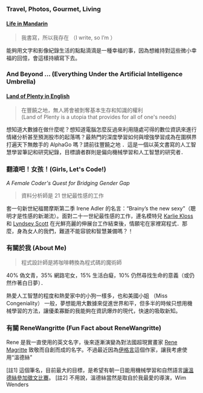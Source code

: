 ### Travel, Photos, Gourmet, Living 
#### [Life in Mandarin](blog/index.html)

> 我書寫，所以我存在 （I write, so I’m ） 

能夠用文字和影像紀錄生活的點點滴滴是一種幸福的事，因為想維持對這些微小幸福的回憶，會這樣持續寫下去。


### And Beyond ... (Everything Under the Artificial Intelligence Umbrella)
#### [Land of Plenty in English](https://renewang.github.io/land_of_plenty/)

> 在豐饒之地，無人將會被剝奪基本生存和知識的權利   
> (Land of Plenty is a utopia that provides for all of one's needs)

想知道大數據在做什麼呢？想知道電腦怎麼反過來利用隨處可得的數位資訊來進行情緒分析甚至預測股市的起落嗎？最熱門的深度學習如何與增強學習成為在圍棋界打遍天下無敵手的 AlphaGo 嗎？請前往豐饒之地 ．這是一個以英文書寫的人工智慧學習筆記和研究紀錄，目標讀者群則是偏向機械學習和人工智慧的研究者．


### 翻滾吧！女孩！(Girls, Let's Code!)
*A Female Coder's Quest for Bridging Gender Gap*

> 資料分析師是 21 世紀最性感的工作

套一句新世紀福爾摩斯第二季 Irene Adler 的名言：“Brainy’s the new sexy”（聰明才是性感的新潮流）。面對二十一世紀最性感的工作，連名模特兒  [Karlie Kloss](https://www.inside.com.tw/2015/04/09/karlie-kloss-kode-with-karlie) 和 [Lyndsey Scott](https://www.inside.com.tw/2014/01/06/from-coding-to-the-catwalk-this-high-fashion-model-has-a-secret-double-life) 在光鮮亮麗的伸展台工作結束後，情願宅在家裡寫程式．那麼，身為女人的我們，難道不能容貌和智慧兼備嗎？！


### 有關於我 (About Me)

>程式設計師是將咖啡轉換為程式碼的魔術師

40%  偽文青，35% 網路宅女，15% 生活白癡，10% 仍然尋找生命的意義（或仍然作著白日夢）．  
   
熱愛人工智慧的程度和熱愛家中的小狗一樣多，也和美國小姐 （Miss Congeniality） 一般，夢想能用大數據來促進世界和平，但多半的時候只想用機械學習的方法，讓優柔寡斷的我能夠在資訊爆炸的現代，快速的吸取新知。


### 有關 ReneWangritte (Fun Fact about ReneWangritte)

Rene 是我一直使用的英文名字，後來逐漸演變為對法國超現實畫家 [Rene Magritte](https://en.wikipedia.org/wiki/Ren%C3%A9_Magritte) 致敬而自創而成的名字。不過最近因為[伊格言]("https://zh-cn.facebook.com/pages/%E4%BC%8A%E6%A0%BC%E8%A8%80the-novelist/271886202885442")這個作家，讓我考慮使用“溫德絲” 


[註1] 這個筆名，目前最大的目標，是希望有朝一日能用機械學習和自然語言[讓溫德絲參加徵文比賽]("http://www.businessinsider.com/mark-zuckerberg-book-club-orwells-revenge-2015-4")。  
[註2] 不用說，溫德絲當然是取自於我最愛的導演，Wim Wenders
